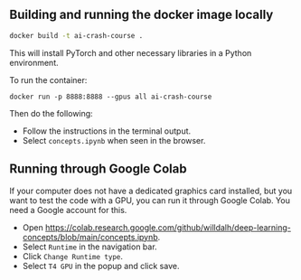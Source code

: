 ## Building and running the docker image locally

```bash
docker build -t ai-crash-course .
```
This will install PyTorch and other necessary libraries in a Python environment.

To run the container:
```
docker run -p 8888:8888 --gpus all ai-crash-course
```
Then do the following:
- Follow the instructions in the terminal output.
- Select `concepts.ipynb` when seen in the browser.

## Running through Google Colab
If your computer does not have a dedicated graphics card installed, but you want to test the code with a GPU, you can run it through Google Colab. You need a Google account for this. 

- Open https://colab.research.google.com/github/willdalh/deep-learning-concepts/blob/main/concepts.ipynb.
- Select `Runtime` in the navigation bar.
- Click `Change Runtime type`.
- Select `T4 GPU` in the popup and click save.
